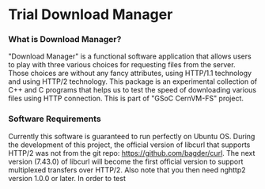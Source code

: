 # Trial Download Manager

### What is Download Manager?

  "Download Manager" is a functional software application that allows users to play with three various choices for requesting files from the server. Those choices are without any fancy attributes, using HTTP/1.1 technology and using HTTP/2 technology. This package is an experimental collection of C++ and C programs that helps us to test the speed of downloading various files using HTTP connection. This is part of "GSoC CernVM-FS" project.

### Software Requirements

  Currently this software is guaranteed to run perfectly on Ubuntu OS. During the development of this project, the official version of libcurl that supports HTTP/2 was not from the git repo: https://github.com/bagder/curl. The next version (7.43.0) of libcurl will become the first official version to support multiplexed transfers over HTTP/2. Also note that you then need nghttp2 version 1.0.0 or later. In order to test 
